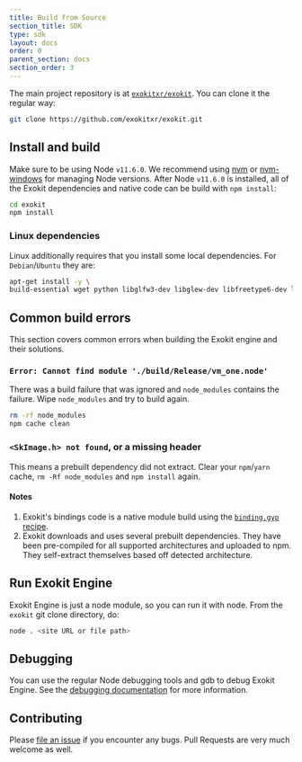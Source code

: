 ```yaml
---
title: Build from Source
section_title: SDK
type: sdk
layout: docs
order: 0
parent_section: docs
section_order: 3
---
```


The main project repository is at [`exokitxr/exokit`](https://github.com/exokitxr/exokit). You can clone it the regular way:

```sh
git clone https://github.com/exokitxr/exokit.git
```


## Install and build

Make sure to be using Node `v11.6.0`. We recommend using [nvm](https://github.com/nvm-sh/nvm) or [nvm-windows](https://github.com/coreybutler/nvm-windows) for managing Node versions.
After Node `v11.6.0` is installed, all of the Exokit dependencies and native code can be build with `npm install`:

```sh
cd exokit
npm install
```

### Linux dependencies

Linux additionally requires that you install some local dependencies. For `Debian`/`Ubuntu` they are:
```sh
apt-get install -y \
build-essential wget python libglfw3-dev libglew-dev libfreetype6-dev libfontconfig1-dev uuid-dev libxcursor-dev libxinerama-dev libxi-dev libasound2-dev libexpat1-dev
```

## Common build errors
This section covers common errors when building the Exokit engine and their solutions.

### `Error: Cannot find module './build/Release/vm_one.node'`

There was a build failure that was ignored and `node_modules` contains the failure. Wipe `node_modules` and try to build again.

```sh
rm -rf node_modules
npm cache clean
```

### `<SkImage.h> not found`, or a missing header

This means a prebuilt dependency did not extract. Clear your `npm`/`yarn` cache, `rm -Rf node_modules` and `npm install` again.

#### Notes

1. Exokit's bindings code is a native module build using the [`binding.gyp` recipe](https://github.com/exokitxr/exokit/blob/master/binding.gyp).
1. Exokit downloads and uses several prebuilt dependencies. They have been pre-compiled for all supported architectures and uploaded to npm. They self-extract themselves based off detected architecture.

## Run Exokit Engine

Exokit Engine is just a node module, so you can run it with node.
From the `exokit` git clone directory, do:

```sh
node . <site URL or file path>
```

## Debugging

You can use the regular Node debugging tools and gdb to debug Exokit Engine. See the [debugging documentation](debugging.md) for more information.

## Contributing

Please [file an issue](https://github.com/exokitxr/exokit/issues) if you encounter any bugs. Pull Requests are very much welcome as well.
